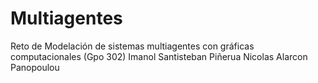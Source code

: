 # Multiagentes
Reto de Modelación de sistemas multiagentes con gráficas computacionales (Gpo 302)
Imanol Santisteban Piñerua
Nicolas Alarcon Panopoulou
